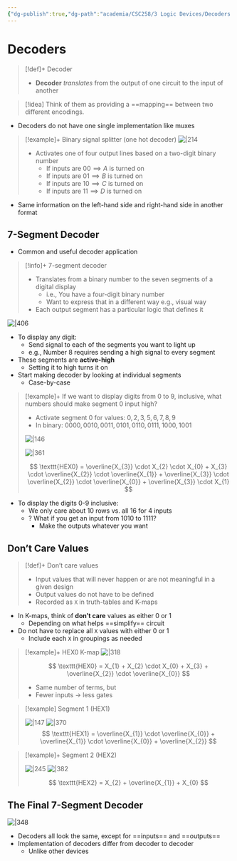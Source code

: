 ```yaml
---
{"dg-publish":true,"dg-path":"academia/CSC258/3 Logic Devices/Decoders.md","permalink":"/academia/csc-258/3-logic-devices/decoders/","tags":["cs","lecture","note","university"],"created":"2025-01-20T16:39:38.590-05:00","updated":"2025-02-05T22:15:30.859-05:00"}
---
```



# Decoders

> [!def]+ Decoder
> - **Decoder** *translates* from the output of one circuit to the input of another

> [!idea] Think of them as providing a ==mapping== between two different encodings.

- Decoders do not have one single implementation like muxes

> [!example]+ Binary signal splitter (one hot decoder)
> ![|214](https://i.imgur.com/OkFBcro.png)
> - Activates one of four output lines based on a two-digit binary number
>     - If inputs are $00 \implies A$ is turned on
>     - If inputs are $01 \implies B$ is turned on
>     - If inputs are $10 \implies C$ is turned on
>     - If inputs are $11 \implies D$ is turned on

- Same information on the left-hand side and right-hand side in another format

## 7-Segment Decoder

- Common and useful decoder application

> [!info]+ 7-segment decoder
> - Translates from a binary number to the seven segments of a digital display
>     - i.e., You have a four-digit binary number
>     - Want to express that in a different way e.g., visual way
> - Each output segment has a particular logic that defines it

![|406](https://i.imgur.com/WOEn73H.png)

- To display any digit:
    - Send signal to each of the segments you want to light up
    - e.g., Number 8 requires sending a high signal to every segment
- These segments are **active-high**
    - Setting it to high turns it on
- Start making decoder by looking at individual segments
    - Case-by-case

> [!example]+ If we want to display digits from 0 to 9, inclusive, what numbers should make segment 0 input high?
> - Activate segment 0 for values: $0, 2, 3, 5, 6, 7, 8, 9$
> - In binary: $0000, 0010, 0011, 0101, 0110, 0111, 1000, 1001$
>
> ![|146](https://i.imgur.com/NDA4MGg.png)
>
> ![|361](https://i.imgur.com/qp9rudz.png)
>
> $$
> \texttt{HEX0} = \overline{X_{3}} \cdot X_{2} \cdot X_{0} + X_{3} \cdot \overline{X_{2}} \cdot \overline{X_{1}} + \overline{X_{3}} \cdot \overline{X_{2}} \cdot \overline{X_{0}} + \overline{X_{3}} \cdot X_{1}
> $$

- To display the digits 0-9 inclusive:
    - We only care about 10 rows vs. all 16 for 4 inputs
    - ? What if you get an input from $1010$ to $1111$?
        - Make the outputs whatever you want

## Don’t Care Values

> [!def]+ Don’t care values
> - Input values that will never happen or are not meaningful in a given design
> - Output values do not have to be defined
> - Recorded as `X` in truth-tables and K-maps

- In K-maps, think of **don’t care** values as either 0 or 1
    - Depending on what helps ==simplify== circuit
- Do not have to replace all `X` values with either 0 or 1
    - Include each `X` in groupings as needed

> [!example]+ HEX0 K-map
> ![|318](https://i.imgur.com/12csyHq.png)
>
> $$
> \texttt{HEX0} = X_{1} + X_{2} \cdot X_{0} + X_{3} + \overline{X_{2}} \cdot \overline{X_{0}}
> $$
>
> - Same number of terms, but
> - Fewer inputs → less gates

> [!example] Segment 1 (HEX1)
>
> ![|147](https://i.imgur.com/bA41Qcq.png) ![|370](https://i.imgur.com/0ok95EJ.png)
>$$
> \texttt{HEX1} = \overline{X_{1}} \cdot \overline{X_{0}} + \overline{X_{1}} \cdot \overline{X_{0}} + \overline{X_{2}}
> $$

> [!example]+ Segment 2 (HEX2)
>
> ![|245](https://i.imgur.com/7CCP5G8.png) ![|382](https://i.imgur.com/Rjwjd2Q.png)
>
> $$
> \texttt{HEX2} = X_{2} + \overline{X_{1}} + X_{0}
> $$

## The Final 7-Segment Decoder

![|348](https://i.imgur.com/Yw7QuOs.png)

- Decoders all look the same, except for ==inputs== and ==outputs==
- Implementation of decoders differ from decoder to decoder
    - Unlike other devices

